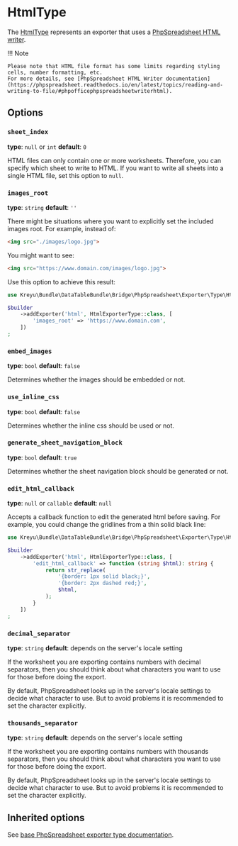 # HtmlType

The [HtmlType](https://github.com/Kreyu/data-table-bundle/blob/main/src/Bridge/PhpSpreadsheet/Exporter/Type/HtmlType.php) represents an exporter that uses a [PhpSpreadsheet HTML writer](https://github.com/PHPOffice/PhpSpreadsheet/blob/master/src/PhpSpreadsheet/Writer/Html.php).

!!! Note

    Please note that HTML file format has some limits regarding styling cells, number formatting, etc.  
    For more details, see [PhpSpreadsheet HTML Writer documentation](https://phpspreadsheet.readthedocs.io/en/latest/topics/reading-and-writing-to-file/#phpofficephpspreadsheetwriterhtml).

## Options

### `sheet_index`

**type**: `null` or `int` **default**: `0`

HTML files can only contain one or more worksheets. 
Therefore, you can specify which sheet to write to HTML.
If you want to write all sheets into a single HTML file, set this option to `null`.

### `images_root`

**type**: `string` **default**: `''`

There might be situations where you want to explicitly set the included images root. For example, instead of:

```html
<img src="./images/logo.jpg">
```

You might want to see:

```html
<img src="https://www.domain.com/images/logo.jpg">
```

Use this option to achieve this result:

```php
use Kreyu\Bundle\DataTableBundle\Bridge\PhpSpreadsheet\Exporter\Type\HtmlExporterType;

$builder
    ->addExporter('html', HtmlExporterType::class, [
        'images_root' => 'https://www.domain.com',
    ])
;
```

### `embed_images`

**type**: `bool` **default**: `false`

Determines whether the images should be embedded or not.

### `use_inline_css`

**type**: `bool` **default**: `false`

Determines whether the inline css should be used or not.

### `generate_sheet_navigation_block`

**type**: `bool` **default**: `true`

Determines whether the sheet navigation block should be generated or not.

### `edit_html_callback`

**type**: `null` or `callable` **default**: `null`

Accepts a callback function to edit the generated html before saving. 
For example, you could change the gridlines from a thin solid black line:

```php
use Kreyu\Bundle\DataTableBundle\Bridge\PhpSpreadsheet\Exporter\Type\HtmlExporterType;

$builder
    ->addExporter('html', HtmlExporterType::class, [
        'edit_html_callback' => function (string $html): string {
            return str_replace(
                '{border: 1px solid black;}',
                '{border: 2px dashed red;}',
                $html,
            );
        } 
    ])
;
```

### `decimal_separator`

**type**: `string` **default**: depends on the server's locale setting

If the worksheet you are exporting contains numbers with decimal separators,
then you should think about what characters you want to use for those before doing the export.

By default, PhpSpreadsheet looks up in the server's locale settings to decide what character to use. 
But to avoid problems it is recommended to set the character explicitly.

### `thousands_separator`

**type**: `string` **default**: depends on the server's locale setting

If the worksheet you are exporting contains numbers with thousands separators,
then you should think about what characters you want to use for those before doing the export.

By default, PhpSpreadsheet looks up in the server's locale settings to decide what character to use.
But to avoid problems it is recommended to set the character explicitly.

## Inherited options

See [base PhpSpreadsheet exporter type documentation](/reference/exporting/#phpspreadsheettype).
